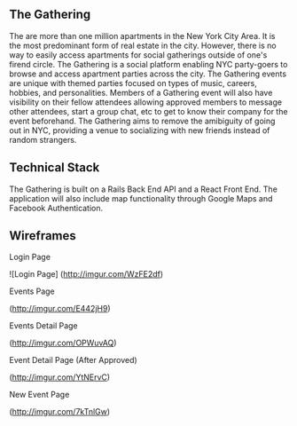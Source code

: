 ## The Gathering

The are more than one million apartments in the New York City Area. It is the most predominant form of real estate in the city. However, there is no way to easily access apartments for social gatherings outside of one's firend circle. The Gathering is a social platform enabling NYC party-goers to browse and access apartment parties across the city. The Gathering events are unique with themed parties focused on types of music, careers, hobbies, and personalities. Members of a Gathering event will also have visibility on their fellow attendees allowing approved members to message other attendees, start a group chat, etc to get to know their company for the event beforehand. The Gathering aims to remove the amibiguity of going out in NYC, providing a venue to socializing with new friends instead of random strangers. 

## Technical Stack

The Gathering is built on a Rails Back End API and a React Front End. The application will also include map functionality through Google Maps and Facebook Authentication.

## Wireframes

Login Page

![Login Page] (http://imgur.com/WzFE2df)

Events Page

(http://imgur.com/E442jH9)

Events Detail Page

(http://imgur.com/OPWuvAQ)

Event Detail Page (After Approved)

(http://imgur.com/YtNErvC)

New Event Page

(http://imgur.com/7kTnlGw)

